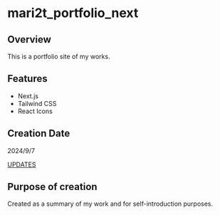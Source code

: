 # mari2t_portfolio_next

## Overview

This is a portfolio site of my works.

## Features

- Next.js
- Tailwind CSS
- React Icons

## Creation Date

2024/9/7

[UPDATES](./UPDATES.md)

## Purpose of creation

Created as a summary of my work and for self-introduction purposes.
